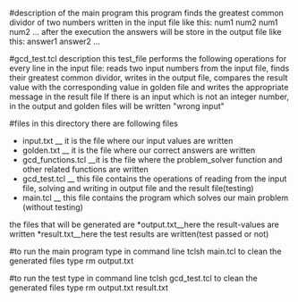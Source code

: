 #description of the main program
this program finds the greatest common dividor of two numbers written in the input file like this:
 num1 num2
 num1 num2
 ...
after the execution the answers will be store in the output file like this:
 answer1
 answer2
 ... 

#gcd_test.tcl description
this test_file performs the following operations for every line in the input file:
reads two input numbers from the input file, finds their greatest common dividor, writes in the output file, 
compares the result value with the corresponding value in golden file and writes the appropriate message in the result file
If there is an input which is not an integer number, in the output and golden files will be written "wrong input"

#files
 in this directory there are following files
* input.txt __ it is the file where our input values are written
* golden.txt __ it is the file where our correct answers are written
* gcd_functions.tcl __it is the file where the problem_solver function and other related functions are written
* gcd_test.tcl __ this file contains the operations of reading from the input file, solving and writing in output file and the result file(testing)
* main.tcl __ this file contains the program which solves our main problem (without testing)

the files that will be generated are 
*output.txt__here the result-values are written
*result.txt__here the test results are written(test passed or not)


#to run the main program type in command line
 tclsh main.tcl
to clean the generated files type 
 rm output.txt


#to run the test type in command line
 tclsh gcd_test.tcl
to clean the generated files type 
 rm output.txt result.txt

